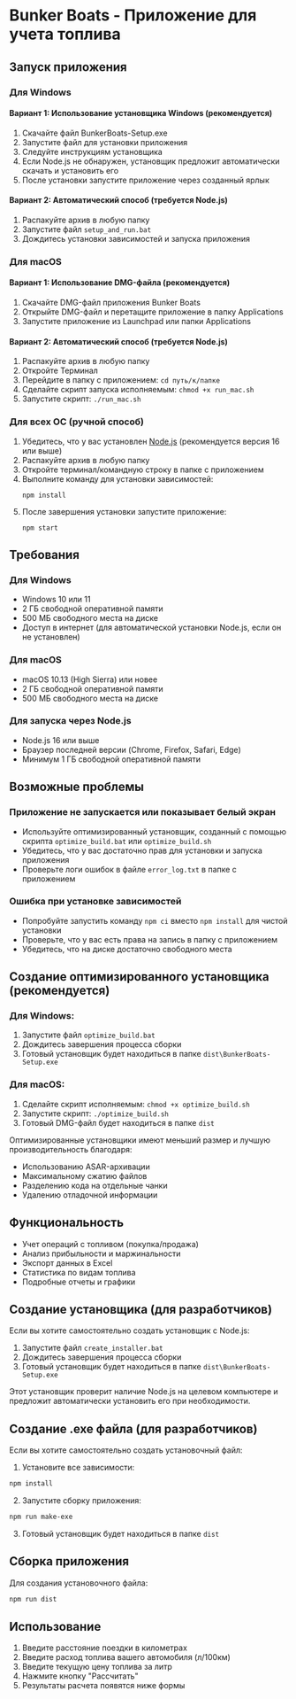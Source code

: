 # Bunker Boats - Приложение для учета топлива

## Запуск приложения

### Для Windows

#### Вариант 1: Использование установщика Windows (рекомендуется)
1. Скачайте файл BunkerBoats-Setup.exe
2. Запустите файл для установки приложения
3. Следуйте инструкциям установщика
4. Если Node.js не обнаружен, установщик предложит автоматически скачать и установить его
5. После установки запустите приложение через созданный ярлык

#### Вариант 2: Автоматический способ (требуется Node.js)
1. Распакуйте архив в любую папку
2. Запустите файл `setup_and_run.bat`
3. Дождитесь установки зависимостей и запуска приложения

### Для macOS

#### Вариант 1: Использование DMG-файла (рекомендуется)
1. Скачайте DMG-файл приложения Bunker Boats
2. Открыйте DMG-файл и перетащите приложение в папку Applications
3. Запустите приложение из Launchpad или папки Applications

#### Вариант 2: Автоматический способ (требуется Node.js)
1. Распакуйте архив в любую папку
2. Откройте Терминал
3. Перейдите в папку с приложением: `cd путь/к/папке`
4. Сделайте скрипт запуска исполняемым: `chmod +x run_mac.sh`
5. Запустите скрипт: `./run_mac.sh`

### Для всех ОС (ручной способ)
1. Убедитесь, что у вас установлен [Node.js](https://nodejs.org/) (рекомендуется версия 16 или выше)
2. Распакуйте архив в любую папку
3. Откройте терминал/командную строку в папке с приложением
4. Выполните команду для установки зависимостей:
   ```
   npm install
   ```
5. После завершения установки запустите приложение:
   ```
   npm start
   ```

## Требования

### Для Windows
- Windows 10 или 11
- 2 ГБ свободной оперативной памяти
- 500 МБ свободного места на диске
- Доступ в интернет (для автоматической установки Node.js, если он не установлен)

### Для macOS
- macOS 10.13 (High Sierra) или новее
- 2 ГБ свободной оперативной памяти
- 500 МБ свободного места на диске

### Для запуска через Node.js
- Node.js 16 или выше
- Браузер последней версии (Chrome, Firefox, Safari, Edge)
- Минимум 1 ГБ свободной оперативной памяти

## Возможные проблемы

### Приложение не запускается или показывает белый экран
- Используйте оптимизированный установщик, созданный с помощью скрипта `optimize_build.bat` или `optimize_build.sh`
- Убедитесь, что у вас достаточно прав для установки и запуска приложения
- Проверьте логи ошибок в файле `error_log.txt` в папке с приложением

### Ошибка при установке зависимостей
- Попробуйте запустить команду `npm ci` вместо `npm install` для чистой установки
- Проверьте, что у вас есть права на запись в папку с приложением
- Убедитесь, что на диске достаточно свободного места

## Создание оптимизированного установщика (рекомендуется)

### Для Windows:
1. Запустите файл `optimize_build.bat`
2. Дождитесь завершения процесса сборки
3. Готовый установщик будет находиться в папке `dist\BunkerBoats-Setup.exe`

### Для macOS:
1. Сделайте скрипт исполняемым: `chmod +x optimize_build.sh`
2. Запустите скрипт: `./optimize_build.sh` 
3. Готовый DMG-файл будет находиться в папке `dist`

Оптимизированные установщики имеют меньший размер и лучшую производительность благодаря:
- Использованию ASAR-архивации
- Максимальному сжатию файлов
- Разделению кода на отдельные чанки
- Удалению отладочной информации

## Функциональность

- Учет операций с топливом (покупка/продажа)
- Анализ прибыльности и маржинальности
- Экспорт данных в Excel
- Статистика по видам топлива
- Подробные отчеты и графики

## Создание установщика (для разработчиков)

Если вы хотите самостоятельно создать установщик с Node.js:

1. Запустите файл `create_installer.bat`
2. Дождитесь завершения процесса сборки
3. Готовый установщик будет находиться в папке `dist\BunkerBoats-Setup.exe`

Этот установщик проверит наличие Node.js на целевом компьютере и предложит автоматически установить его при необходимости.

## Создание .exe файла (для разработчиков)

Если вы хотите самостоятельно создать установочный файл:

1. Установите все зависимости:
```bash
npm install
```

2. Запустите сборку приложения:
```bash
npm run make-exe
```

3. Готовый установщик будет находиться в папке `dist`

## Сборка приложения

Для создания установочного файла:
```bash
npm run dist
```

## Использование

1. Введите расстояние поездки в километрах
2. Введите расход топлива вашего автомобиля (л/100км)
3. Введите текущую цену топлива за литр
4. Нажмите кнопку "Рассчитать"
5. Результаты расчета появятся ниже формы 